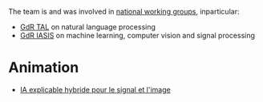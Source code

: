 The team is and was involved in [national working groups](https://mygdr.hosted.lip6.fr/Home/), inparticular:
* [GdR TAL](https://gdr-tal.ls2n.fr/) on natural language processing
* [GdR IASIS](https://gdr-iasis.cnrs.fr/) on machine learning, computer vision and signal processing

# Animation
* [IA explicable hybride pour le signal et l'image](hybrid_xai/hybrid_xai.md)
